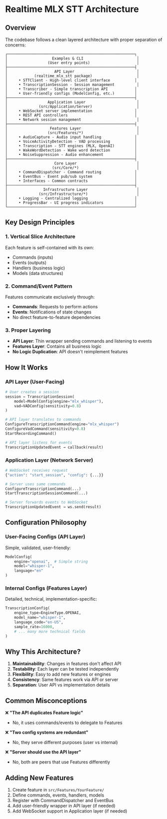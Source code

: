 # Realtime MLX STT Architecture

## Overview

The codebase follows a clean layered architecture with proper separation of concerns:

```
┌─────────────────────────────────────────────────────────┐
│                    Examples & CLI                        │
│                  (User entry points)                     │
├─────────────────────────────────────────────────────────┤
│                     API Layer                            │
│            (realtime_mlx_stt package)                    │
│     • STTClient - High-level client interface           │
│     • TranscriptionSession - Session management          │  
│     • Transcriber - Simple transcription API            │
│     • User-friendly configs (ModelConfig, etc.)         │
├─────────────────────────────────────────────────────────┤
│                  Application Layer                       │
│              (src/Application/Server)                    │
│     • WebSocket server implementation                   │
│     • REST API controllers                              │
│     • Network session management                         │
├─────────────────────────────────────────────────────────┤
│                   Features Layer                         │
│                  (src/Features/*)                        │
│     • AudioCapture - Audio input handling               │
│     • VoiceActivityDetection - VAD processing           │
│     • Transcription - STT engines (MLX, OpenAI)         │
│     • WakeWordDetection - Wake word detection           │
│     • NoiseSuppression - Audio enhancement              │
├─────────────────────────────────────────────────────────┤
│                     Core Layer                           │
│                    (src/Core/*)                          │
│     • CommandDispatcher - Command routing               │
│     • EventBus - Event pub/sub system                   │
│     • Interfaces - Common contracts                     │
├─────────────────────────────────────────────────────────┤
│                Infrastructure Layer                      │
│              (src/Infrastructure/*)                      │
│     • Logging - Centralized logging                     │
│     • ProgressBar - UI progress indicators              │
└─────────────────────────────────────────────────────────┘
```

## Key Design Principles

### 1. Vertical Slice Architecture
Each feature is self-contained with its own:
- Commands (inputs)
- Events (outputs)
- Handlers (business logic)
- Models (data structures)

### 2. Command/Event Pattern
Features communicate exclusively through:
- **Commands**: Requests to perform actions
- **Events**: Notifications of state changes
- No direct feature-to-feature dependencies

### 3. Proper Layering
- **API Layer**: Thin wrapper sending commands and listening to events
- **Features Layer**: Contains all business logic
- **No Logic Duplication**: API doesn't reimplement features

## How It Works

### API Layer (User-Facing)
```python
# User creates a session
session = TranscriptionSession(
    model=ModelConfig(engine="mlx_whisper"),
    vad=VADConfig(sensitivity=0.8)
)

# API layer translates to commands
ConfigureTranscriptionCommand(engine="mlx_whisper")
ConfigureVadCommand(sensitivity=0.8)
StartRecordingCommand()

# API layer listens for events
TranscriptionUpdatedEvent → callback(result)
```

### Application Layer (Network Server)
```python
# WebSocket receives request
{"action": "start_session", "config": {...}}

# Server uses same commands
ConfigureTranscriptionCommand(...)
StartTranscriptionSessionCommand(...)

# Server forwards events to WebSocket
TranscriptionUpdatedEvent → ws.send(result)
```

## Configuration Philosophy

### User-Facing Configs (API Layer)
Simple, validated, user-friendly:
```python
ModelConfig(
    engine="openai",  # Simple string
    model="whisper-1",
    language="en"
)
```

### Internal Configs (Features Layer)
Detailed, technical, implementation-specific:
```python
TranscriptionConfig(
    engine_type=EngineType.OPENAI,
    model_name="whisper-1",
    language_code="en-US",
    sample_rate=16000,
    # ... many more technical fields
)
```

## Why This Architecture?

1. **Maintainability**: Changes in features don't affect API
2. **Testability**: Each layer can be tested independently  
3. **Flexibility**: Easy to add new features or engines
4. **Consistency**: Same features work via API or server
5. **Separation**: User API vs implementation details

## Common Misconceptions

❌ **"The API duplicates Feature logic"**
- No, it uses commands/events to delegate to Features

❌ **"Two config systems are redundant"**
- No, they serve different purposes (user vs internal)

❌ **"Server should use the API layer"**
- No, both are peers that use Features differently

## Adding New Features

1. Create feature in `src/Features/YourFeature/`
2. Define commands, events, handlers, models
3. Register with CommandDispatcher and EventBus
4. Add user-friendly wrapper in API layer (if needed)
5. Add WebSocket support in Application layer (if needed)